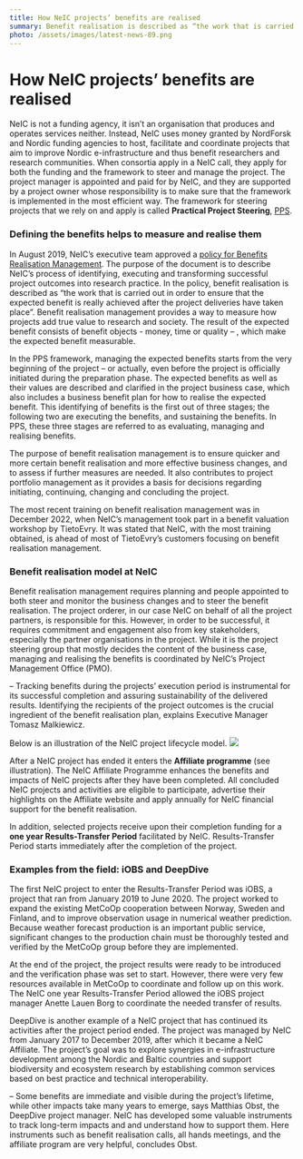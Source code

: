 ```yaml
---
title: How NeIC projects’ benefits are realised
summary: Benefit realisation is described as “the work that is carried out in order to ensure that the expected benefit is really achieved after the project deliveries have taken place”. Benefit realisation management provides a way to measure how projects add true value to the society and research, and it is something NeIC does from the very start to even beyond the end of a project.
photo: /assets/images/latest-news-89.png
---
```


How NeIC projects’ benefits are realised
===========================

NeIC is not a funding agency, it isn’t an organisation that produces and operates services neither. Instead, NeIC uses money granted by NordForsk and Nordic funding agencies to host, facilitate and coordinate projects that aim to improve Nordic e-infrastructure and thus benefit researchers and research communities. When consortia apply in a NeIC call, they apply for both the funding and the framework to steer and manage the project. The project manager is appointed and paid for by NeIC, and they are supported by a project owner whose responsibility is to make sure that the framework is implemented in the most efficient way. The framework for steering projects that we rely on and apply is called **Practical Project Steering**, [PPS](https://www.tietoevry.com/en/create/pps/).

### Defining the benefits helps to measure and realise them

In August 2019, NeIC’s executive team approved a [policy for Benefits Realisation Management](https://wiki.neic.no/wiki/File:NeIC-Policy-for-Benefits-Realization-Management_approved-Aug-2019_updated-Oct-2019.pdf). The purpose of the document is to describe NeIC’s process of identifying, executing and transforming successful project outcomes into research practice. In the policy, benefit realisation is described as “the work that is carried out in order to ensure that the expected benefit is really achieved after the project deliveries have taken place”. Benefit realisation management provides a way to measure how projects add true value to research and society. The result of the expected benefit consists of benefit objects - money, time or quality – , which make the expected benefit measurable. 

In the PPS framework, managing the expected benefits starts from the very beginning of the project – or actually, even before the project is officially initiated during the preparation phase. The expected benefits as well as their values are described and clarified in the project business case, which also includes a business benefit plan for how to realise the expected benefit. This identifying of benefits is the first out of three stages; the following two are executing the benefits, and sustaining the benefits. In PPS, these three stages are referred to as evaluating, managing and realising benefits.

The purpose of benefit realisation management is to ensure quicker and more certain benefit realisation and more effective business changes, and to assess if further measures are needed. It also contributes to project portfolio management as it provides a basis for decisions regarding initiating, continuing, changing and concluding the project.

The most recent training on benefit realisation management was in December 2022, when NeIC’s management took part in a benefit valuation workshop by TietoEvry. It was stated that NeIC, with the most training obtained, is ahead of most of TietoEvry’s customers focusing on benefit realisation management. 
 
### Benefit realisation model at NeIC

Benefit realisation management requires planning and people appointed to both steer and monitor the business changes and to steer the benefit realisation. The project orderer, in our case NeIC on behalf of all the project partners, is responsible for this. However, in order to be successful, it requires commitment and engagement also from key stakeholders, especially the partner organisations in the project. While it is the project steering group that mostly decides the content of the business case, managing and realising the benefits is coordinated by NeIC’s Project Management Office (PMO).

– Tracking benefits during the projects’ execution period is instrumental for its successful completion and assuring sustainability of the delivered results. Identifying the recipients of the project outcomes is the crucial ingredient of the benefit realisation plan, explains Executive Manager Tomasz Malkiewicz. 

Below is an illustration of the NeIC project lifecycle model.
<img class="normal" src="{% include baseurl %}/assets/images/latest-news-89.png" class="center">

After a NeIC project has ended it enters the **Affiliate programme** (see illustration). The NeIC Affiliate Programme enhances the benefits and impacts of NeIC projects after they have been completed. All concluded NeIC projects and activities are eligible to participate, advertise their highlights on the Affiliate website and apply annually for NeIC financial support for the benefit realisation.
 
In addition, selected projects receive upon their completion funding for a **one year Results-Transfer Period** facilitated by NeIC. Results-Transfer Period starts immediately after the completion of the project.

### Examples from the field: iOBS and DeepDive

The first NeIC project to enter the Results-Transfer Period was iOBS, a project that ran from January 2019 to June 2020. The project worked to expand the existing MetCoOp cooperation between Norway, Sweden and Finland, and to improve observation usage in numerical weather prediction. Because weather forecast production is an important public service, significant changes to the production chain must be thoroughly tested and verified by the MetCoOp group before they are implemented. 

At the end of the project, the project results were ready to be introduced and the verification phase was set to start. However, there were very few resources available in MetCoOp to coordinate and follow up on this work. The NeIC one year Results-Transfer Period allowed the iOBS project manager Anette Lauen Borg to coordinate the needed transfer of results. 

DeepDive is another example of a NeIC project that has continued its activities after the project period ended. The project was managed by NeIC from January 2017 to December 2019, after which it became a NeIC Affiliate. The project’s goal was to explore synergies in e-infrastructure development among the Nordic and Baltic countries and support biodiversity and ecosystem research by establishing common services based on best practice and technical interoperability. 

– Some benefits are immediate and visible during the project’s lifetime, while other impacts take many years to emerge, says Matthias Obst, the DeepDive project manager. NeIC has developed some valuable instruments to track long-term impacts and and understand how to support them. Here instruments such as  benefit realisation calls, all hands meetings, and the affiliate program are very helpful, concludes Obst.
